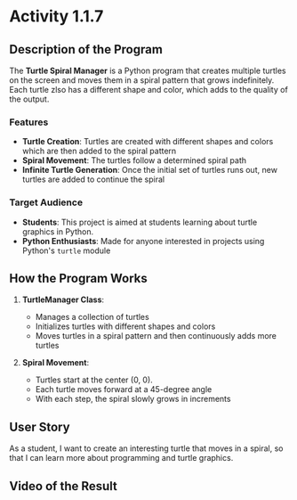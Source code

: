 # Activity 1.1.7

## Description of the Program

The **Turtle Spiral Manager** is a Python program that creates multiple turtles on the screen and moves them in a spiral pattern that grows indefinitely. Each turtle zlso has a different shape and color, which adds to the quality of the output.

### Features
- **Turtle Creation**: Turtles are created with different shapes and colors which are then added to the spiral pattern
- **Spiral Movement**: The turtles follow a determined spiral path
- **Infinite Turtle Generation**: Once the initial set of turtles runs out, new turtles are added to continue the spiral

### Target Audience
- **Students**: This project is aimed at students learning about turtle graphics in Python.
- **Python Enthusiasts**: Made for anyone interested in projects using Python's `turtle` module

## How the Program Works
1. **TurtleManager Class**: 
   - Manages a collection of turtles
   - Initializes turtles with different shapes and colors
   - Moves turtles in a spiral pattern and then continuously adds more turtles
   
2. **Spiral Movement**:
   - Turtles start at the center (0, 0).
   - Each turtle moves forward at a 45-degree angle
   - With each step, the spiral slowly grows in increments

## User Story
As a student, I want to create an interesting turtle that moves in a spiral, so that I can learn more about programming and turtle graphics.

## Video of the Result

